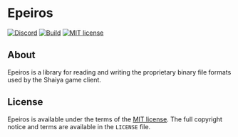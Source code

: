 # Epeiros
[![Discord][discord-badge]][discord] [![Build][build-badge]][build] [![MIT license][mit-badge]][mit]

## About
Epeiros is a library for reading and writing the proprietary binary file formats used by the Shaiya game client.

## License
Epeiros is available under the terms of the [MIT license][mit]. The full copyright notice and terms are available in the `LICENSE` file.

[discord-badge]: https://img.shields.io/discord/1124279545151901826
[discord]: https://discord.gg/openshaiya
[mit-badge]: https://img.shields.io/badge/license-MIT-informational
[mit]: https://opensource.org/licenses/MIT
[build]: https://github.com/tristonplummer/epeiros/actions
[build-badge]: https://github.com/tristonplummer/epeiros/actions/workflows/build.yml/badge.svg
